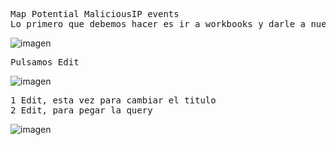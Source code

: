 <pre>Map Potential MaliciousIP events
Lo primero que debemos hacer es ir a workbooks y darle a nuevo workbook
</pre>
![imagen](https://user-images.githubusercontent.com/42178316/203550239-3fbd0202-c4e4-46fd-8c30-dd250ce5a7f3.png)
<pre>
Pulsamos Edit
</pre>
![imagen](https://user-images.githubusercontent.com/42178316/203550849-3b04fd49-78d2-47e9-91f7-3e7aa873acbe.png)
<pre>
1 Edit, esta vez para cambiar el titulo
2 Edit, para pegar la query
</pre>
![imagen](https://user-images.githubusercontent.com/42178316/203552276-e8ee85c7-0d1d-4f0d-bbdf-7d797fd0f3e7.png)
<pre>

